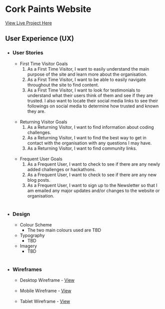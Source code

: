 # Cork Paints Website

[View Live Project Here](https://lee-joanne.github.io/cork-paints/)

## User Experience (UX)

* ### User Stories
  - First Time Visitor Goals
    1. As a First Time Visitor, I want to easily understand the main purpose of the site and learn more about the organisation.
    2. As a First Time Visitor, I want to be able to easily navigate throughout the site to find content.
    3. As a First Time Visitor, I want to look for testimonials to understand what their users think of them and see if they are trusted. I also want to locate their social media links to see their followings on social media to determine how trusted and known they are.<br />
    <br/>
  - Returning Visitor Goals
    1. As a Returning Visitor, I want to find information about coding challenges.
    2. As a Returning Visitor, I want to find the best way to get in contact with the organisation with any questions I may have.
    3. As a Returning Visitor, I want to find community links. <br />
    <br/>
  - Frequent User Goals
    1. As a Frequent User, I want to check to see if there are any newly added challenges or hackathons.
    2. As a Frequent User, I want to check to see if there are any new blog posts.
    3. As a Frequent User, I want to sign up to the Newsletter so that I am emailed any major updates and/or changes to the website or organisation. <br />
    <br />


* ### Design
  - Colour Scheme
    - The two main colours used are TBD 
  - Typography
    - TBD
  - Imagery
    - TBD <br />
    <br />

* ### Wireframes
  - Desktop Wireframe - [View](assets/wireframes/Desktop.png) <br />
  <br />

  - Mobile Wireframe - [View](assets/wireframes/Mobile.png) <br />
  <br />

  - Tablet Wireframe - [View](assets/wireframes/Tablet.png) <br />
  <br />